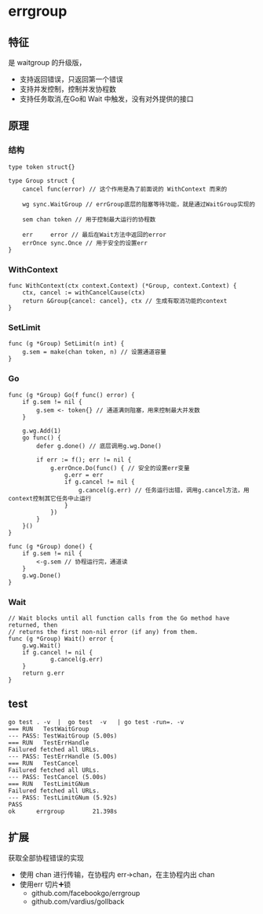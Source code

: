# errgroup
## 特征
是 waitgroup 的升级版，
* 支持返回错误，只返回第一个错误
* 支持并发控制，控制并发协程数
* 支持任务取消,在Go和 Wait 中触发，没有对外提供的接口

## 原理
### 结构
```
type token struct{}

type Group struct {
    cancel func(error) // 这个作用是為了前面说的 WithContext 而来的

    wg sync.WaitGroup // errGroup底层的阻塞等待功能，就是通过WaitGroup实现的

    sem chan token // 用于控制最大运行的协程数

    err     error // 最后在Wait方法中返回的error
    errOnce sync.Once // 用于安全的设置err
}
```

### WithContext
```
func WithContext(ctx context.Context) (*Group, context.Context) {
    ctx, cancel := withCancelCause(ctx)
    return &Group{cancel: cancel}, ctx // 生成有取消功能的context
}
```
### SetLimit
```
func (g *Group) SetLimit(n int) {
    g.sem = make(chan token, n) // 设置通道容量
}
```
### Go
```
func (g *Group) Go(f func() error) {
    if g.sem != nil {
        g.sem <- token{} // 通道满则阻塞，用来控制最大并发数
    }

    g.wg.Add(1)
    go func() {
        defer g.done() // 底层调用g.wg.Done()

        if err := f(); err != nil {
            g.errOnce.Do(func() { // 安全的设置err变量
                g.err = err
                if g.cancel != nil {
                    g.cancel(g.err) // 任务运行出错，调用g.cancel方法，用context控制其它任务中止运行
                }
            })
        }
    }()
}

func (g *Group) done() {
    if g.sem != nil {
        <-g.sem // 协程运行完，通道读
    }
    g.wg.Done()
}
```
### Wait
```
// Wait blocks until all function calls from the Go method have returned, then
// returns the first non-nil error (if any) from them.
func (g *Group) Wait() error {
    g.wg.Wait()
    if g.cancel != nil {
            g.cancel(g.err)
    }
    return g.err
}
```

## test
```
go test . -v  |  go test  -v   | go test -run=. -v           
=== RUN   TestWaitGroup
--- PASS: TestWaitGroup (5.00s)
=== RUN   TestErrHandle
Failured fetched all URLs.
--- PASS: TestErrHandle (5.00s)
=== RUN   TestCancel
Failured fetched all URLs.
--- PASS: TestCancel (5.00s)
=== RUN   TestLimitGNum
Failured fetched all URLs.
--- PASS: TestLimitGNum (5.92s)
PASS
ok      errgroup        21.398s
```

## 扩展
获取全部协程错误的实现
* 使用 chan  进行传输，在协程内 err->chan，在主协程内出 chan
* 使用err 切片➕锁
  * github.com/facebookgo/errgroup
  * github.com/vardius/gollback